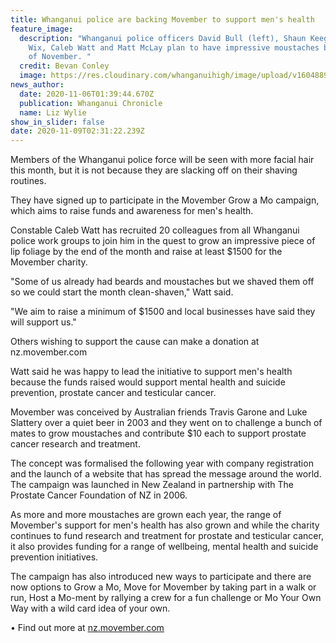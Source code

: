 ```yaml
---
title: Whanganui police are backing Movember to support men's health
feature_image:
  description: "Whanganui police officers David Bull (left), Shaun Keegan, Levi
    Wix, Caleb Watt and Matt McLay plan to have impressive moustaches by the end
    of November. "
  credit: Bevan Conley
  image: https://res.cloudinary.com/whanganuihigh/image/upload/v1604889134/News/Matt_McLay_ex_police_story_chron_6.11.20.jpg
news_author:
  date: 2020-11-06T01:39:44.670Z
  publication: Whanganui Chronicle
  name: Liz Wylie
show_in_slider: false
date: 2020-11-09T02:31:22.239Z
---
```

Members of the Whanganui police force will be seen with more facial hair this month, but it is not because they are slacking off on their shaving routines.

They have signed up to participate in the Movember Grow a Mo campaign, which aims to raise funds and awareness for men's health.

Constable Caleb Watt has recruited 20 colleagues from all Whanganui police work groups to join him in the quest to grow an impressive piece of lip foliage by the end of the month and raise at least $1500 for the Movember charity.

"Some of us already had beards and moustaches but we shaved them off so we could start the month clean-shaven," Watt said.

"We aim to raise a minimum of $1500 and local businesses have said they will support us."

Others wishing to support the cause can make a donation at nz.movember.com

Watt said he was happy to lead the initiative to support men's health because the funds raised would support mental health and suicide prevention, prostate cancer and testicular cancer.

Movember was conceived by Australian friends Travis Garone and Luke Slattery over a quiet beer in 2003 and they went on to challenge a bunch of mates to grow moustaches and contribute $10 each to support prostate cancer research and treatment.

The concept was formalised the following year with company registration and the launch of a website that has spread the message around the world. The campaign was launched in New Zealand in partnership with The Prostate Cancer Foundation of NZ in 2006.

As more and more moustaches are grown each year, the range of Movember's support for men's health has also grown and while the charity continues to fund research and treatment for prostate and testicular cancer, it also provides funding for a range of wellbeing, mental health and suicide prevention initiatives.

The campaign has also introduced new ways to participate and there are now options to Grow a Mo, Move for Movember by taking part in a walk or run, Host a Mo-ment by rallying a crew for a fun challenge or Mo Your Own Way with a wild card idea of your own.

• Find out more at [nz.movember.com](https://nz.movember.com/)